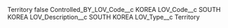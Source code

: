 <?xml version="1.0" encoding="UTF-8"?>
<CustomMetadata xmlns="http://soap.sforce.com/2006/04/metadata" xmlns:xsi="http://www.w3.org/2001/XMLSchema-instance" xmlns:xsd="http://www.w3.org/2001/XMLSchema">
    <label>Territory</label>
    <protected>false</protected>
    <values>
        <field>Controlled_BY_LOV_Code__c</field>
        <value xsi:type="xsd:string">KOREA</value>
    </values>
    <values>
        <field>LOV_Code__c</field>
        <value xsi:type="xsd:string">SOUTH KOREA</value>
    </values>
    <values>
        <field>LOV_Description__c</field>
        <value xsi:type="xsd:string">SOUTH KOREA</value>
    </values>
    <values>
        <field>LOV_Type__c</field>
        <value xsi:type="xsd:string">Territory</value>
    </values>
</CustomMetadata>

